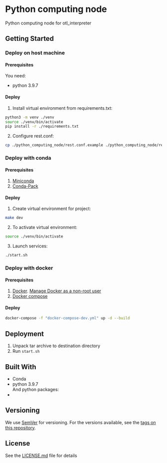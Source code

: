 # Python computing node

Python computing node for otl_interpreter

## Getting Started

### Deploy on host machine
####  Prerequisites
You need:
* python 3.9.7

#### Deploy
1. Install virtual environment from requirements.txt:
```bash
python3 -m venv ./venv
source ./venv/bin/activate
pip install -r ./requirements.txt
```
2. Configure rest.conf:
```bash
cp ./python_computing_node/rest.conf.example ./python_computing_node/rest.conf
```
### Deploy with conda
####  Prerequisites
1. [Miniconda](https://docs.conda.io/en/latest/miniconda.html)
2. [Conda-Pack](https://conda.github.io/conda-pack)
#### Deploy
1. Create virtual environment for project:
```bash
make dev
```
2. To activate virtual environment:
```bash
source ./venv/bin/activate
```
3. Launch services:
```bash
./start.sh
```

### Deploy with docker
#### Prerequisites
1. [Docker](https://docs.docker.com/engine/install/).
[Manage Docker as a non-root user](https://docs.docker.com/engine/install/linux-postinstall/)
2. [Docker compose](https://docs.docker.com/compose/install/)
#### Deploy
```bash
docker-compose -f "docker-compose-dev.yml" up -d --build
```

## Deployment
1. Unpack tar archive to destination directory
2. Run `start.sh`

## Built With
- Conda
- python 3.9.7  
    And python packages:  
- 


## Versioning

We use [SemVer](http://semver.org/) for versioning. For the versions available, see the [tags on this repository](https://github.com/your/project/tags).

## License

See the [LICENSE.md](LICENSE.md) file for details
